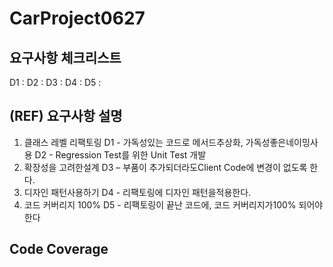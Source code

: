 # CarProject0627

## 요구사항 체크리스트
D1 : 
D2 :
D3 : 
D4 : 
D5 : 

## (REF) 요구사항 설명
 1. 클래스 레벨 리팩토링
D1 - 가독성있는 코드로 메서드추상화, 가독성좋은네이밍사용
D2 - Regression Test를 위한 Unit Test 개발
2. 확장성을 고려한설계
D3 – 부품이 추가되더라도Client Code에 변경이 없도록 한다. 
3. 디자인 패턴사용하기
D4 - 리팩토링에 디자인 패턴을적용한다.
 4. 코드 커버리지 100%
 D5 - 리팩토링이 끝난 코드에, 코드 커버리지가100% 되어야 한다

## Code Coverage
